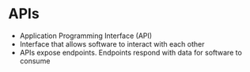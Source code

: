 # APIs

- Application Programming Interface (API)
- Interface that allows software to interact with each other
- APIs expose endpoints. Endpoints respond with data for software to consume
